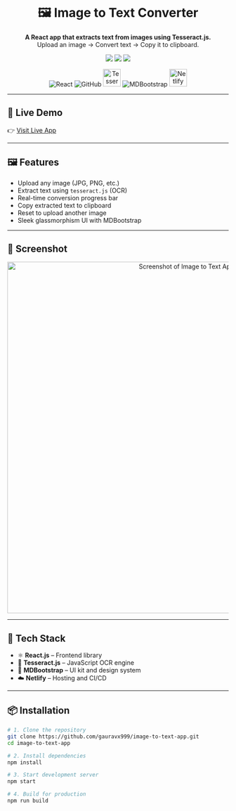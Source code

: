 <h1 align="center">🖼️ Image to Text Converter</h1>

<p align="center">
  <b>A React app that extracts text from images using Tesseract.js.</b><br />
  Upload an image → Convert text → Copy it to clipboard.
</p>

<p align="center">
  <img src="https://img.shields.io/github/license/gauravx999/image-to-text-app?style=flat-square" />
  <img src="https://img.shields.io/github/languages/top/gauravx999/image-to-text-app?style=flat-square" />
  <img src="https://api.netlify.com/api/v1/badges/b0b53532-2398-41ae-8c84-e6f1a91ac734/deploy-status?style=flat-square" />
</p>

<p align="center">
  <img src="https://img.icons8.com/color/48/react-native.png" title="React" />
  <img src="https://img.icons8.com/ios-filled/48/github.png" title="GitHub" />
  <img src="https://upload.wikimedia.org/wikipedia/commons/b/b2/Tesseract_OCR_Logo.svg" title="Tesseract.js" height="40"/>
  <img src="https://img.icons8.com/color/48/bootstrap.png" title="MDBootstrap" />
  <img src="https://img.icons8.com/external-flat-juicy-fish/60/external-netlify-social-media-flat-juicy-fish.png" title="Netlify" height="40"/>
</p>

---

## 🚀 Live Demo

👉 [Visit Live App](https://image-totext-convert.netlify.app)

---

## 🖼️ Features

- Upload any image (JPG, PNG, etc.)
- Extract text using `tesseract.js` (OCR)
- Real-time conversion progress bar
- Copy extracted text to clipboard
- Reset to upload another image
- Sleek glassmorphism UI with MDBootstrap

---

## 📸 Screenshot

<p align="center">
  <img width="800" alt="Screenshot of Image to Text App" src="https://github.com/user-attachments/assets/7e1ae3bc-4927-4f47-87fa-d275b8bc29c9" />
</p>

---

## 🧰 Tech Stack

- ⚛️ **React.js** – Frontend library
- 🧠 **Tesseract.js** – JavaScript OCR engine
- 🎨 **MDBootstrap** – UI kit and design system
- ☁️ **Netlify** – Hosting and CI/CD

---

## 📦 Installation

```bash
# 1. Clone the repository
git clone https://github.com/gauravx999/image-to-text-app.git
cd image-to-text-app

# 2. Install dependencies
npm install

# 3. Start development server
npm start

# 4. Build for production
npm run build

